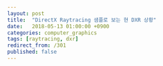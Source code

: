 ```yaml
---
layout: post
title:  "DirectX Raytracing 샘플로 보는 현 DXR 상황"
date:   2018-05-13 01:00:00 +0900
categories: computer_graphics
tags: [raytracing, dxr]
redirect_from: /301
published: false
---
```

